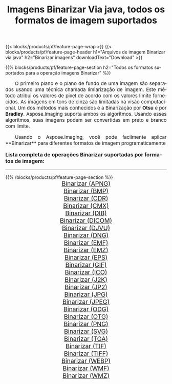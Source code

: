 ﻿---
title: Imagens Binarizar Via java, todos os formatos de imagem suportados 
weight: 3920
url: /pt/java/binarize/ 
lang: pt
langdirlevel: 2
locales: zh-hans,ja,it,ru,de,es,fr,nl,id,lt,pl,pt,vi,tr,ko,zh-hant,ar,hi,th,sv,cs,uk,he
description: Usando Aspose.Imaging, você pode facilmente imagens Binarizar Via java
---

{{< blocks/products/pf/feature-page-wrap >}}
{{< blocks/products/pf/feature-page-header h1="Arquivos de imagem Binarizar via java" h2="Binarizar imagens" downloadText="Download" >}}


{{% blocks/products/pf/feature-page-section  h2="Todos os formatos suportados para a operação imagens Binarizar" %}}
<p align="justify" style="text-indent:2em;font-size:15px;">
O primeiro plano e o plano de fundo de uma imagem são separados usando uma técnica chamada limiarização de imagem. Este método atribui os valores de pixel de acordo com os valores limite fornecidos. As imagens em tons de cinza são limitadas na visão computacional. Um dos métodos mais conhecidos é a Binarização por <b>Otsu</b> e por <b>Bradley</b>. Aspose.Imaging suporta ambos os algoritmos. Usando esses algoritmos, suas imagens podem ser convertidas em preto e branco com limite.
</p>
<p align="justify" style="text-indent:2em;font-size:15px;">
Usando o Aspose.Imaging, você pode facilmente aplicar **Binarizar** para diferentes formatos de imagem programaticamente
</p>
<h3 style="margin-top:16px;">
Lista completa de operações Binarizar suportadas por formatos de imagem:
</h3>
<hr/>
{{% /blocks/products/pf/feature-page-section %}}
<div class="container-fluid productfamilypage bg-gray">
    <div class="convertypes bg-gray agp-content section">
        <div class="container">
		<div class="row other-converters" style="gap: 10px;font-size: 19px;text-align:center;">
		    <div class='col-md-3 other-converter remove-lp remove-rp'><a href="/imaging/pt/java/binarize/apng/" style="padding:15px;">Binarizar (APNG)</a></div><div class='col-md-3 other-converter remove-lp remove-rp'><a href="/imaging/pt/java/binarize/bmp/" style="padding:15px;">Binarizar (BMP)</a></div><div class='col-md-3 other-converter remove-lp remove-rp'><a href="/imaging/pt/java/binarize/cdr/" style="padding:15px;">Binarizar (CDR)</a></div><div class='col-md-3 other-converter remove-lp remove-rp'><a href="/imaging/pt/java/binarize/cmx/" style="padding:15px;">Binarizar (CMX)</a></div><div class='col-md-3 other-converter remove-lp remove-rp'><a href="/imaging/pt/java/binarize/dib/" style="padding:15px;">Binarizar (DIB)</a></div><div class='col-md-3 other-converter remove-lp remove-rp'><a href="/imaging/pt/java/binarize/dicom/" style="padding:15px;">Binarizar (DICOM)</a></div><div class='col-md-3 other-converter remove-lp remove-rp'><a href="/imaging/pt/java/binarize/djvu/" style="padding:15px;">Binarizar (DJVU)</a></div><div class='col-md-3 other-converter remove-lp remove-rp'><a href="/imaging/pt/java/binarize/dng/" style="padding:15px;">Binarizar (DNG)</a></div><div class='col-md-3 other-converter remove-lp remove-rp'><a href="/imaging/pt/java/binarize/emf/" style="padding:15px;">Binarizar (EMF)</a></div><div class='col-md-3 other-converter remove-lp remove-rp'><a href="/imaging/pt/java/binarize/emz/" style="padding:15px;">Binarizar (EMZ)</a></div><div class='col-md-3 other-converter remove-lp remove-rp'><a href="/imaging/pt/java/binarize/eps/" style="padding:15px;">Binarizar (EPS)</a></div><div class='col-md-3 other-converter remove-lp remove-rp'><a href="/imaging/pt/java/binarize/gif/" style="padding:15px;">Binarizar (GIF)</a></div><div class='col-md-3 other-converter remove-lp remove-rp'><a href="/imaging/pt/java/binarize/ico/" style="padding:15px;">Binarizar (ICO)</a></div><div class='col-md-3 other-converter remove-lp remove-rp'><a href="/imaging/pt/java/binarize/j2k/" style="padding:15px;">Binarizar (J2K)</a></div><div class='col-md-3 other-converter remove-lp remove-rp'><a href="/imaging/pt/java/binarize/jp2/" style="padding:15px;">Binarizar (JP2)</a></div><div class='col-md-3 other-converter remove-lp remove-rp'><a href="/imaging/pt/java/binarize/jpg/" style="padding:15px;">Binarizar (JPG)</a></div><div class='col-md-3 other-converter remove-lp remove-rp'><a href="/imaging/pt/java/binarize/jpeg/" style="padding:15px;">Binarizar (JPEG)</a></div><div class='col-md-3 other-converter remove-lp remove-rp'><a href="/imaging/pt/java/binarize/odg/" style="padding:15px;">Binarizar (ODG)</a></div><div class='col-md-3 other-converter remove-lp remove-rp'><a href="/imaging/pt/java/binarize/otg/" style="padding:15px;">Binarizar (OTG)</a></div><div class='col-md-3 other-converter remove-lp remove-rp'><a href="/imaging/pt/java/binarize/png/" style="padding:15px;">Binarizar (PNG)</a></div><div class='col-md-3 other-converter remove-lp remove-rp'><a href="/imaging/pt/java/binarize/svg/" style="padding:15px;">Binarizar (SVG)</a></div><div class='col-md-3 other-converter remove-lp remove-rp'><a href="/imaging/pt/java/binarize/tga/" style="padding:15px;">Binarizar (TGA)</a></div><div class='col-md-3 other-converter remove-lp remove-rp'><a href="/imaging/pt/java/binarize/tif/" style="padding:15px;">Binarizar (TIF)</a></div><div class='col-md-3 other-converter remove-lp remove-rp'><a href="/imaging/pt/java/binarize/tiff/" style="padding:15px;">Binarizar (TIFF)</a></div><div class='col-md-3 other-converter remove-lp remove-rp'><a href="/imaging/pt/java/binarize/webp/" style="padding:15px;">Binarizar (WEBP)</a></div><div class='col-md-3 other-converter remove-lp remove-rp'><a href="/imaging/pt/java/binarize/wmf/" style="padding:15px;">Binarizar (WMF)</a></div><div class='col-md-3 other-converter remove-lp remove-rp'><a href="/imaging/pt/java/binarize/wmz/" style="padding:15px;">Binarizar (WMZ)</a></div>
                </div>
        </div>
    </div>
</div>
<br/>
